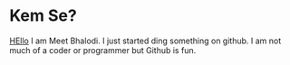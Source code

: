 # Kem Se?
[HEllo](https://media.giphy.com/media/xT9IgG50Fb7Mi0prBC/giphy.gif)
I am Meet Bhalodi. I just started ding something on github. I am not much of a coder or programmer but Github is fun.



